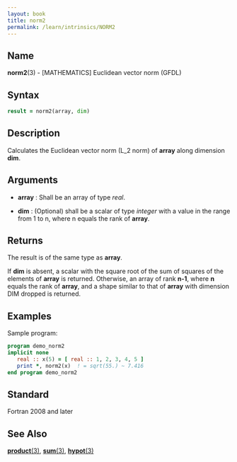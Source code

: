 ```yaml
---
layout: book
title: norm2
permalink: /learn/intrinsics/NORM2
---
```

## __Name__

__norm2__(3) - \[MATHEMATICS\] Euclidean vector norm
(GFDL)

## __Syntax__
```fortran
result = norm2(array, dim)
```
## __Description__

Calculates the Euclidean vector norm (L\_2 norm) of __array__ along
dimension __dim__.

## __Arguments__

  - __array__
    : Shall be an array of type _real_.

  - __dim__
    : (Optional) shall be a scalar of type _integer_ with a value in the
    range from 1 to n, where n equals the rank of __array__.

## __Returns__

The result is of the same type as __array__.

If __dim__ is absent, a scalar with the square root of the sum of squares of
the elements of __array__ is returned. Otherwise, an array of rank __n-1__,
where __n__ equals the rank of __array__, and a shape similar to that of __array__
with dimension DIM dropped is returned.

## __Examples__

Sample program:

```fortran
program demo_norm2
implicit none
   real :: x(5) = [ real :: 1, 2, 3, 4, 5 ]
   print *, norm2(x)  ! = sqrt(55.) ~ 7.416
end program demo_norm2
```

## __Standard__

Fortran 2008 and later

## __See Also__

[__product__(3)](PRODUCT),
[__sum__(3)](SUM),
[__hypot__(3)](HYPOT)
